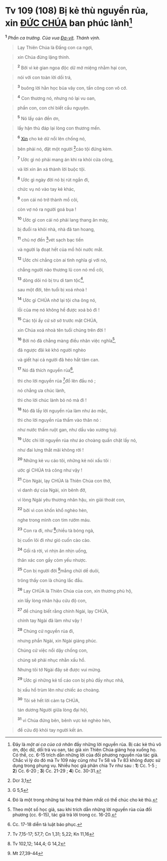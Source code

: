 # Tv 109 (108) Bị kẻ thù nguyền rủa, xin [ĐỨC CHÚA]() ban phúc lành[^1]
<sup><b>1</b></sup> *Phần ca trưởng. Của vua [Đa-vít](). Thánh vịnh.*


> Lạy Thiên Chúa là Đấng con ca ngợi,
>


> xin Chúa đừng lặng thinh.
>


> <sup><b>2</b></sup> Bởi vì kẻ gian ngoa độc dữ mở miệng nhằm hại con,
>


> nói với con toàn lời dối trá,
>


> <sup><b>3</b></sup> buông lời hằn học bủa vây con, tấn công con vô cớ.
>


> <sup><b>4</b></sup> Con thương nó, nhưng nó lại vu oan,
>


> phần con, con chỉ biết cầu nguyện.
>


> <sup><b>5</b></sup> Nó lấy oán đền ơn,
>


> lấy hận thù đáp lại lòng con thương mến.
>


> <sup><b>6</b></sup> [Xin]() cho kẻ dữ nổi lên chống nó,
>


> bên phải nó, đặt một người [^1*]cáo tội đứng kèm.
>


> <sup><b>7</b></sup> Ước gì nó phải mang án khi ra khỏi cửa công,
>


> và lời xin ân xá thành lời buộc tội.
>


> <sup><b>8</b></sup> Ước gì ngày đời nó bị rút ngắn đi,
>


> chức vụ nó vào tay kẻ khác,
>


> <sup><b>9</b></sup> con cái nó trở thành mồ côi,
>


> còn vợ nó ra người goá bụa !
>


> <sup><b>10</b></sup> Ước gì con cái nó phải lang thang ăn mày,
>


> bị đuổi ra khỏi nhà, nhà đã tan hoang,
>


> <sup><b>11</b></sup> chủ nợ đến [^2*]vét sạch bạc tiền
>


> và người lạ đoạt hết của mồ hôi nước mắt.
>


> <sup><b>12</b></sup> Ước chi chẳng còn ai tình nghĩa gì với nó,
>


> chẳng người nào thương lũ con nó mồ côi,
>


> <sup><b>13</b></sup> dòng dõi nó bị tru di tam tộc[^2],
>


> sau một đời, tên tuổi bị xoá nhoà !
>


> <sup><b>14</b></sup> Ước gì CHÚA nhớ lại tội cha ông nó,
>


> lỗi của mẹ nó không hề được xoá bỏ đi !
>


> <sup><b>15</b></sup> Các tội ấy cứ sờ sờ trước mặt CHÚA,
>


> xin Chúa xoá nhoà tên tuổi chúng trên đời !
>


> <sup><b>16</b></sup> Bởi nó đã chẳng màng điều nhân việc nghĩa[^3],
>


> đã ngược đãi kẻ khó người nghèo
>


> và giết hại cả người đã héo hắt tâm can.
>


> <sup><b>17</b></sup> Nó đã thích nguyền rủa[^4],
>


> thì cho lời nguyền rủa [^3*]đổ lên đầu nó ;
>


> nó chẳng ưa chúc lành,
>


> thì cho lời chúc lành bỏ nó mà đi !
>


> <sup><b>18</b></sup> Nó đã lấy lời nguyền rủa làm như áo mặc,
>


> thì cho lời nguyền rủa thấm vào thân nó :
>


> như nước thấm ruột gan, như dầu vào xương tuỷ.
>


> <sup><b>19</b></sup> Ước chi lời nguyền rủa như áo choàng quấn chặt lấy nó,
>


> như đai lưng thắt mãi không rời !
>


> <sup><b>20</b></sup> Những kẻ vu cáo tôi, những kẻ nói xấu tôi :
>


> ước gì CHÚA trả công như vậy !
>


> <sup><b>21</b></sup> Còn Ngài, lạy CHÚA là Thiên Chúa con thờ,
>


> vì danh dự của Ngài, xin bênh đỡ,
>


> vì lòng Ngài yêu thương nhân hậu, xin giải thoát con,
>


> <sup><b>22</b></sup> bởi vì con khốn khổ nghèo hèn,
>


> nghe trong mình con tim rướm máu.
>


> <sup><b>23</b></sup> Con ra đi, như [^4*]chiều tà bóng ngả,
>


> bị cuốn lôi đi như gió cuốn cào cào.
>


> <sup><b>24</b></sup> Gối rã rời, vì nhịn ăn nhịn uống,
>


> thân xác con gầy còm yếu nhược.
>


> <sup><b>25</b></sup> Con bị người đời [^5*]mắng chửi dể duôi,
>


> trông thấy con là chúng lắc đầu.
>


> <sup><b>26</b></sup> Lạy CHÚA là Thiên Chúa của con, xin thương phù hộ,
>


> xin lấy lòng nhân hậu cứu độ con,
>


> <sup><b>27</b></sup> để chúng biết rằng chính Ngài, lạy CHÚA,
>


> chính tay Ngài đã làm như vậy !
>


> <sup><b>28</b></sup> Chúng cứ nguyền rủa đi,
>


> nhưng phần Ngài, xin Ngài giáng phúc.
>


> Chúng cứ việc nổi dậy chống con,
>


> chúng sẽ phải nhục nhằn xấu hổ.
>


> Nhưng tôi tớ Ngài đây sẽ được vui mừng.
>


> <sup><b>29</b></sup> Ước gì những kẻ tố cáo con bị phủ đầy nhục nhã,
>


> bị xấu hổ trùm lên như chiếc áo choàng.
>


> <sup><b>30</b></sup> Tôi sẽ hết lời cảm tạ CHÚA,
>


> tán dương Người giữa lòng đại hội,
>


> <sup><b>31</b></sup> vì Chúa đứng bên, bênh vực kẻ nghèo hèn,
>


> để cứu độ khỏi tay người kết án.
>

[^1]: Đây là *một ai ca của cá nhân* đầy những lời nguyền rủa. Bị các kẻ thù vô ơn, độc dữ, dối trá vu oan, tác giả xin Thiên Chúa giáng hoạ xuống họ. Có thể, cc. 6-15 trích dẫn những lời của đối phương nguyền rủa tác giả. Chắc vì lý do đó mà Tv 109 này cũng như Tv 58 và Tv 83 không được sử dụng trong phụng vụ. Nhiều học giả phân chia Tv như sau : **1**) Cc. 1-5 ; **2**) Cc. 6-20 ; **3**) Cc. 21-29 ; **4**) Cc. 30-31.
[^2]: Đó là một trong những tai hoạ thê thảm nhất có thể chúc cho kẻ thù.
[^3]: Theo một số học giả, sau khi trích dẫn những lời nguyền rủa của đối phương (cc. 6-15), tác giả trả lời trong cc. 16-20.
[^4]: Cc. 17-18 diễn tả luật báo phục.
[^1*]: Dcr 3,1
[^2*]: G 5,5
[^3*]: Tv 7,15-17; 57,7; Cn 1,31; 5,22; Kn 11,16
[^4*]: Tv 102,12; 144,4; G 14,2
[^5*]: Mt 27,39-44